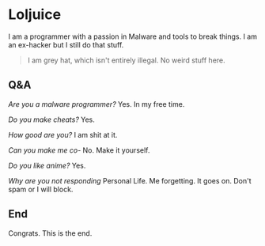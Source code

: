 # Loljuice
I am a programmer with a passion in Malware and tools to break things. I am an ex-hacker but I still do that stuff.

> I am grey hat, which isn't entirely illegal. No weird stuff here.

## Q&A
*Are you a malware programmer?*
Yes. In my free time.

*Do you make cheats?*
Yes.

*How good are you?*
I am shit at it.

*Can you make me co-*
No. Make it yourself.

*Do you like anime?*
Yes.

*Why are you not responding*
Personal Life. Me forgetting. It goes on. Don't spam or I will block.

## End
Congrats. This is the end.
